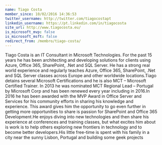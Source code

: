 ```yaml
---
name: Tiago Costa
member_since: 10/02/2016 14:36:53
twitter_username: http://twitter.com/tiagocostapt
linkedin_username: https://pt.linkedin.com/in/tiagocosta
site_url: http://www.tiagocosta.eu/
is_microsoft_mvp: false
is_microsoft_msft: false
redirect_from: /membro/tiago-costa/
---
```

Tiago Costa is an IT Consultant in Microsoft Technologies. For the past 15 years he has been architecting and developing solutions for clients using Azure, Office 365, SharePoint, .Net and SQL Server. He has a strong real world experience and regularly teaches Azure, Office 365, SharePoint, .Net and SQL Server classes across Europe and other worldwide locations.Tiago detains several Microsoft Certifications and he is also MCT – Microsoft Certified Trainer. In 2013 he was nominated MCT Regional Lead – Portugal by Microsoft Corp and has been renewed every year including in 2016.In 2016 he has been awarded with the MVP Award in Office Server and Services for his community efforts in sharing his knowledge and experience. This award gives him the opportunity to go even further in getting more opportunities to share is passion for SharePoint and Office 365 Development.He enjoys diving into new technologies and then share his experience at conferences and training classes, but what excites him about is work is to help others exploring new frontiers in technology and to become better developers.His little free-time is spent with his family in a city near the sunny Lisbon, Portugal and building some geek projects